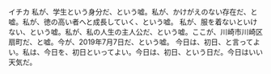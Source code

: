 イチカ      私が、学生という身分だ、という嘘。私が、かけがえのない存在だ、と嘘。私が、徳の高い者へと成長していく、という嘘。 私が、服を着ないといけない、という嘘。私が、私の人生の主人公だ、という嘘。ここが、川崎市川崎区扇町だ、と嘘。今が、2019年7月7日だ、という嘘。 今日は、初日、と言ってよい。私は、今日を、初日といってよい。今日は、初日、という日だ。今日はいい天気だ。